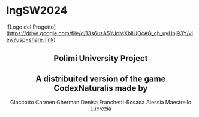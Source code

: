 # IngSW2024
![Logo del Progetto] (https://drive.google.com/file/d/13s6uzA5YJpMXbllUOcAG_ch_uyHnj93Y/view?usp=share_link)

<div style="text-align: center;">
  
## Polimi University Project

## A distribuited version of the game CodexNaturalis made by 
Giaccotto Carmen
Gherman Denisa
Franchetti-Rosada Alessia
Maestrello Lucrezia
